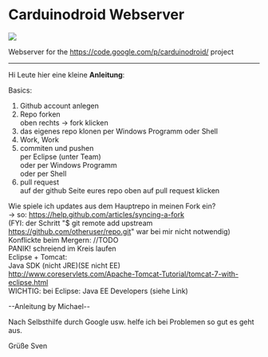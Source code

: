 Carduinodroid Webserver
=======================

![](https://raw.github.com/xDreamCoding/carduinodroid_webserver/master/Carduinodroid/war/pics/Logofin.png)

Webserver for the https://code.google.com/p/carduinodroid/ project
_______________________

Hi Leute hier eine kleine **Anleitung**:

Basics:

1. Github account anlegen  
2. Repo forken  
 oben rechts -> fork klicken  
3. das eigenes repo klonen
 per Windows Programm
 oder Shell  
4. Work, Work  
5. commiten und pushen  
 per Eclipse (unter Team)  
 oder per Windows Programm  
 oder per Shell  
6. pull request  
 auf der github Seite eures repo oben auf pull request klicken  
   
Wie spiele ich updates aus dem Hauptrepo in meinen Fork ein?  
-> so: https://help.github.com/articles/syncing-a-fork  
(FYI: der Schritt "$ git remote add upstream https://github.com/otheruser/repo.git" war bei mir nicht notwendig)  
Konflickte beim Mergern: //TODO  
PANIK! schreiend im Kreis laufen  
Eclipse + Tomcat:  
Java SDK (nicht JRE)(SE nicht EE)  
http://www.coreservlets.com/Apache-Tomcat-Tutorial/tomcat-7-with-eclipse.html  
WICHTIG: bei Eclipse: Java EE Developers (siehe Link)  
  
--Anleitung by Michael--

Nach Selbsthilfe durch Google usw. helfe ich bei Problemen so gut es geht aus.

Grüße Sven

